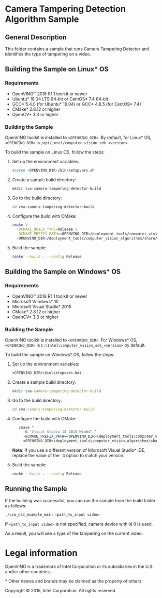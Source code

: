 # Camera Tampering Detection Algorithm Sample

## General Description

This folder contains a sample that runs Camera Tampering Detector and
identifies the type of tampering on a video.

## Building the Sample on Linux* OS

### Requirements

* OpenVINO&trade; 2018 R1.1 toolkit or newer
* Ubuntu* 16.04 LTS 64-bit or CentOS* 7.4 64-bit
* GCC* 5.4.0 (for Ubuntu* 16.04) or GCC* 4.8.5 (for CentOS* 7.4)
* CMake* 2.8.12 or higher
* OpenCV* 3.3 or higher 

### Building the Sample

OpenVINO toolkit is installed to `<OPENVINO_DIR>`.
By default, for Linux* OS, `<OPENVINO_DIR>` is `/opt/intel/computer_vision_sdk_<version>`.

To build the sample on Linux OS, follow the steps:

1. Set up the environment variables:
   ```sh
   source <OPENVINO_DIR>/bin/setupvars.sh
   ```

2. Create a sample build directory:
   ```sh
   mkdir cva-camera-tampering-detector-build
   ```

3. Go to the build directory:
   ```sh
   cd cva-camera-tampering-detector-build
   ```

4. Configure the build with CMake:
   ```sh
   cmake \
     -DCMAKE_BUILD_TYPE=Release \
     -DCMAKE_PREFIX_PATH=<OPENVINO_DIR>/deployment_tools/computer_vision_algorithms \
     <OPENVINO_DIR>/deployment_tools/computer_vision_algorithms/share/cva/CameraTamperingDetection/doc/examples/main/
   ```

5. Build the sample:
   ```sh
   cmake --build . --config Release
   ```

## Building the Sample on Windows* OS

### Requirements

* OpenVINO&trade; 2018 R1.1 toolkit or newer
* Microsoft Windows* 10
* Microsoft Visual Studio* 2015
* CMake* 2.8.12 or higher
* OpenCV* 3.3 or higher

### Building the Sample

OpenVINO toolkit is installed to `<OPENVINO_DIR>`.
For Windows* OS, `<OPENVINO_DIR>` is `C:\Intel\computer_vision_sdk_<version>` by default.

To build the sample on Windows* OS, follow the steps:

1. Set up the environment variables:
   ```bat
   <OPENVINO_DIR>\bin\setupvars.bat
   ```

2. Create a sample build directory:
   ```bat
   mkdir cva-camera-tampering-detector-build
   ```

3. Go to the build directory:
   ```bat
   cd cva-camera-tampering-detector-build
   ```

4. Configure the build with CMake:
   ```bat
      cmake ^
        -G "Visual Studio 14 2015 Win64" ^
        -DCMAKE_PREFIX_PATH=<OPENVINO_DIR>\deployment_tools\computer_vision_algorithms ^
        <OPENVINO_DIR>\deployment_tools\computer_vision_algorithms\share\cva\CameraTamperingDetection\doc\examples\main
   ```
   **Note**: If you use a different version of Microsoft Visual Studio* IDE, replace the value of the `-G` option to match your version.

5. Build the sample:
   ```bat
   cmake --build . --config Release
   ```

## Running the Sample

If the building was successful, you can run the sample from
the build folder as follows:

```sh
./cva_ctd_example_main <path_to_input video> 
```
If `<path_to_input video>` is not specified, camera device with id 0 is used.

As a result, you will see a type of the tampering on the current video.

# Legal information

OpenVINO is a trademark of Intel Corporation or its subsidiaries in the U.S.
and/or other countries.

\* Other names and brands may be claimed as the property of others.

Copyright &copy; 2018, Intel Corporation. All rights reserved.
